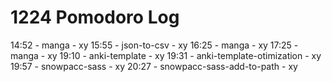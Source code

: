# 1224 Pomodoro Log

14:52 - manga - xy
15:55 - json-to-csv - xy
16:25 - manga - xy
17:25 - manga - xy
19:10 - anki-template - xy
19:31 - anki-template-otimization - xy
19:57 - snowpacc-sass - xy
20:27 - snowpacc-sass-add-to-path - xy
